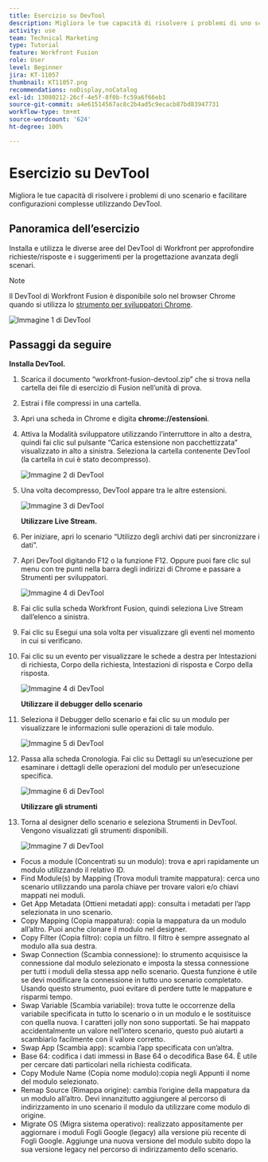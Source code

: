 ```yaml
---
title: Esercizio su DevTool
description: Migliora le tue capacità di risolvere i problemi di uno scenario e semplifica le configurazioni complesse utilizzando DevTool.
activity: use
team: Technical Marketing
type: Tutorial
feature: Workfront Fusion
role: User
level: Beginner
jira: KT-11057
thumbnail: KT11057.png
recommendations: noDisplay,noCatalog
exl-id: 13080212-26cf-4e5f-8f0b-fc59a6f66eb1
source-git-commit: a4e61514567ac8c2b4ad5c9ecacb87bd83947731
workflow-type: tm+mt
source-wordcount: '624'
ht-degree: 100%

---
```


# Esercizio su DevTool

Migliora le tue capacità di risolvere i problemi di uno scenario e facilitare configurazioni complesse utilizzando DevTool.

## Panoramica dell’esercizio

Installa e utilizza le diverse aree del DevTool di Workfront per approfondire richieste/risposte e i suggerimenti per la progettazione avanzata degli scenari.

>[!NOTE]
>
>Il DevTool di Workfront Fusion è disponibile solo nel browser Chrome quando si utilizza lo [strumento per sviluppatori Chrome](https://developer.chrome.com/docs/devtools?hl=it).

![Immagine 1 di DevTool](../12-exercises/assets/devtool-walkthrough-1.png)

## Passaggi da seguire

**Installa DevTool.**

1. Scarica il documento “workfront-fusion-devtool.zip” che si trova nella cartella dei file di esercizio di Fusion nell’unità di prova.
1. Estrai i file compressi in una cartella.
1. Apri una scheda in Chrome e digita **chrome://estensioni**.
1. Attiva la Modalità sviluppatore utilizzando l’interruttore in alto a destra, quindi fai clic sul pulsante “Carica estensione non pacchettizzata” visualizzato in alto a sinistra. Seleziona la cartella contenente DevTool (la cartella in cui è stato decompresso).

   ![Immagine 2 di DevTool](../12-exercises/assets/devtool-walkthrough-2.png)

1. Una volta decompresso, DevTool appare tra le altre estensioni.

   ![Immagine 3 di DevTool](../12-exercises/assets/devtool-walkthrough-3.png)

   **Utilizzare Live Stream.**

1. Per iniziare, apri lo scenario “Utilizzo degli archivi dati per sincronizzare i dati”.
1. Apri DevTool digitando F12 o la funzione F12. Oppure puoi fare clic sul menu con tre punti nella barra degli indirizzi di Chrome e passare a Strumenti per sviluppatori.

   ![Immagine 4 di DevTool](../12-exercises/assets/navigate-to-devtools.png)

1. Fai clic sulla scheda Workfront Fusion, quindi seleziona Live Stream dall’elenco a sinistra.
1. Fai clic su Esegui una sola volta per visualizzare gli eventi nel momento in cui si verificano.
1. Fai clic su un evento per visualizzare le schede a destra per Intestazioni di richiesta, Corpo della richiesta, Intestazioni di risposta e Corpo della risposta.

   ![Immagine 4 di DevTool](../12-exercises/assets/devtool-walkthrough-4.png)

   **Utilizzare il debugger dello scenario**

1. Seleziona il Debugger dello scenario e fai clic su un modulo per visualizzare le informazioni sulle operazioni di tale modulo.

   ![Immagine 5 di DevTool](../12-exercises/assets/devtool-walkthrough-5.png)

1. Passa alla scheda Cronologia. Fai clic su Dettagli su un’esecuzione per esaminare i dettagli delle operazioni del modulo per un’esecuzione specifica.

   ![Immagine 6 di DevTool](../12-exercises/assets/devtool-walkthrough-6.png)

   **Utilizzare gli strumenti**

1. Torna al designer dello scenario e seleziona Strumenti in DevTool. Vengono visualizzati gli strumenti disponibili.

   ![Immagine 7 di DevTool](../12-exercises/assets/devtool-walkthrough-7.png)

+ Focus a module (Concentrati su un modulo): trova e apri rapidamente un modulo utilizzando il relativo ID.
+ Find Module(s) by Mapping (Trova moduli tramite mappatura): cerca uno scenario utilizzando una parola chiave per trovare valori e/o chiavi mappati nei moduli.
+ Get App Metadata (Ottieni metadati app): consulta i metadati per l’app selezionata in uno scenario.
+ Copy Mapping (Copia mappatura): copia la mappatura da un modulo all’altro. Puoi anche clonare il modulo nel designer.
+ Copy Filter (Copia filtro): copia un filtro. Il filtro è sempre assegnato al modulo alla sua destra.
+ Swap Connection (Scambia connessione): lo strumento acquisisce la connessione dal modulo selezionato e imposta la stessa connessione per tutti i moduli della stessa app nello scenario. Questa funzione è utile se devi modificare la connessione in tutto uno scenario completato. Usando questo strumento, puoi evitare di perdere tutte le mappature e risparmi tempo.
+ Swap Variable (Scambia variabile): trova tutte le occorrenze della variabile specificata in tutto lo scenario o in un modulo e le sostituisce con quella nuova. I caratteri jolly non sono supportati. Se hai mappato accidentalmente un valore nell’intero scenario, questo può aiutarti a scambiarlo facilmente con il valore corretto.
+ Swap App (Scambia app): scambia l’app specificata con un’altra.
+ Base 64: codifica i dati immessi in Base 64 o decodifica Base 64. È utile per cercare dati particolari nella richiesta codificata.
+ Copy Module Name (Copia nome modulo):copia negli Appunti il nome del modulo selezionato.
+ Remap Source (Rimappa origine): cambia l’origine della mappatura da un modulo all’altro. Devi innanzitutto aggiungere al percorso di indirizzamento in uno scenario il modulo da utilizzare come modulo di origine.
+ Migrate OS (Migra sistema operativo): realizzato appositamente per aggiornare i moduli Fogli Google (legacy) alla versione più recente di Fogli Google. Aggiunge una nuova versione del modulo subito dopo la sua versione legacy nel percorso di indirizzamento dello scenario.
